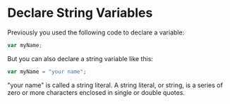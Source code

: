 # Declare String Variables
Previously you used the following code to declare a variable:
```javascript
var myName;
```
But you can also declare a string variable like this:
```javascript
var myName = "your name";
```
"your name" is called a string literal. A string literal, or string, is a series of zero or more characters enclosed in single or double quotes.
